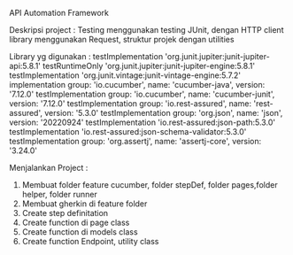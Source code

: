 API Automation Framework

Deskripsi project :
Testing menggunakan testing JUnit, dengan HTTP client library menggunakan Request, struktur projek dengan utilities

Library yg digunakan :
testImplementation 'org.junit.jupiter:junit-jupiter-api:5.8.1'
testRuntimeOnly 'org.junit.jupiter:junit-jupiter-engine:5.8.1'
testImplementation 'org.junit.vintage:junit-vintage-engine:5.7.2'
implementation group: 'io.cucumber', name: 'cucumber-java', version: '7.12.0'
testImplementation group: 'io.cucumber', name: 'cucumber-junit', version: '7.12.0'
testImplementation group: 'io.rest-assured', name: 'rest-assured', version: '5.3.0'
testImplementation group: 'org.json', name: 'json', version: '20220924'
testImplementation 'io.rest-assured:json-path:5.3.0'
testImplementation 'io.rest-assured:json-schema-validator:5.3.0'
testImplementation group: 'org.assertj', name: 'assertj-core', version: '3.24.0'

Menjalankan Project :
1. Membuat folder feature cucumber, folder stepDef, folder pages,folder helper, folder runner
2. Membuat gherkin di feature folder
2. Create step definitation 
3. Create function di page class
4. Create function di models class
5. Create function Endpoint, utility class

